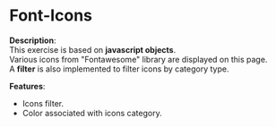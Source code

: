 # Font-Icons

**Description**:<br>
This exercise is based on **javascript objects**.<br>
Various icons from "Fontawesome" library are displayed on this page.<br>
A **filter** is also implemented to filter icons by category type.<br>

**Features**:<br>
- Icons filter.
- Color associated with icons category.
